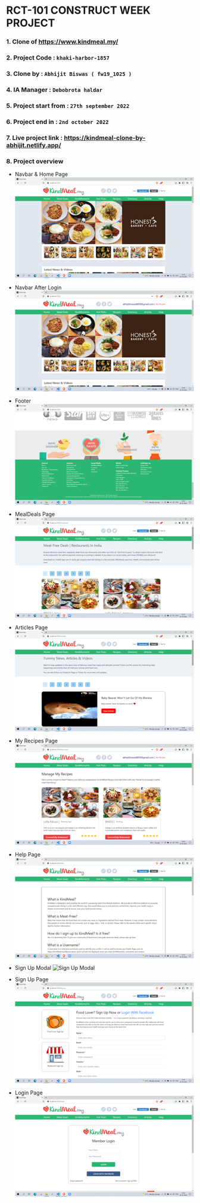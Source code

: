 # RCT-101 CONSTRUCT WEEK PROJECT

### 1. Clone of https://www.kindmeal.my/

### 2. Project Code : `khaki-harbor-1857`

### 3. Clone by : `Abhijit Biswas ( fw19_1025 )`

### 4. IA Manager : `Debobrota haldar`

### 5. Project start from : `27th september 2022`

### 6. Project end in : `2nd october 2022`

### 7. Live project link : https://kindmeal-clone-by-abhijit.netlify.app/

### 8. Project overview

- Navbar & Home Page
  ![Home Page](./assets/home.png)

- Navbar After Login ![After Login](./assets/afterlogin.png)

- Footer ![Footer](./assets/footer.png)

- MealDeals Page ![MealDeals Page](./assets/mealdeals.png)

- Articles Page ![Articles Page](./assets/articles.png)

- My Recipes Page ![My Recipes](./assets/myrecipes.png)

- Help Page ![Help Page](./assets/help.png)

- Sign Up Modal ![Sign Up Modal](../assetssignupmodal.png)

- Sign Up Page ![Sihn Up Page](./assets/signup.png)

- Login Page ![Login Page](./assets/login.png)
